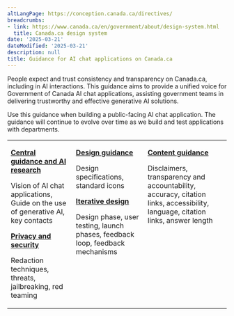 ```yaml
---
altLangPage: https://conception.canada.ca/directives/
breadcrumbs:
- link: https://www.canada.ca/en/government/about/design-system.html
  title: Canada.ca design system
date: '2025-03-21'
dateModified: '2025-03-21'
description: null
title: Guidance for AI chat applications on Canada.ca
---
```


People expect and trust consistency and transparency on Canada.ca, including in AI interactions. This guidance aims to provide a unified voice for Government of Canada AI chat applications, assisting government teams in delivering trustworthy and effective generative AI solutions.

Use this guidance when building a public-facing AI chat application. The guidance will continue to evolve over time as we build and test applications with departments.

<table>
<tr style="vertical-align: top;">
<td>
  <p><strong><a href="{{ site.url }}/guidance/central-guidance-and-ai-research.html">Central guidance and AI research</a></strong></p>
  <p>Vision of AI chat applications, Guide on the use of generative AI, key contacts</p>
  <strong><a href="{{ site.url }}/guidance/privacy-and-security.html">Privacy and security</a></strong>
  <p>Redaction techniques, threats, jailbreaking, red teaming</p>
</td>
<td>
  <p><strong><a href="{{ site.url }}/guidance/design-guidance.html">Design guidance</a></strong></p>
  <p>Design specifications, standard icons</p>
  <p><strong><a href="{{ site.url }}/guidance/iterative-design.html">Iterative design</a></strong></p>
    <p>Design phase, user testing, launch phases, feedback loop, feedback mechanisms</p>
</td>
<td>
  <p><strong><a href="{{ site.url }}/guidance/content-guidance.html">Content guidance</a></strong></p>
  <p>Disclaimers, transparency and accountability, accuracy, citation links, accessibility, language, citation links, answer length</p>
</td>
</tr>
</table>
